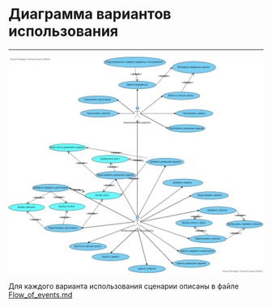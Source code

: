 # Диаграмма вариантов использования
---
![Use case diagramm](../Use_case/Use_case.jpg)

Для каждого варианта использования сценарии описаны в файле 
[Flow_of_events.md]()